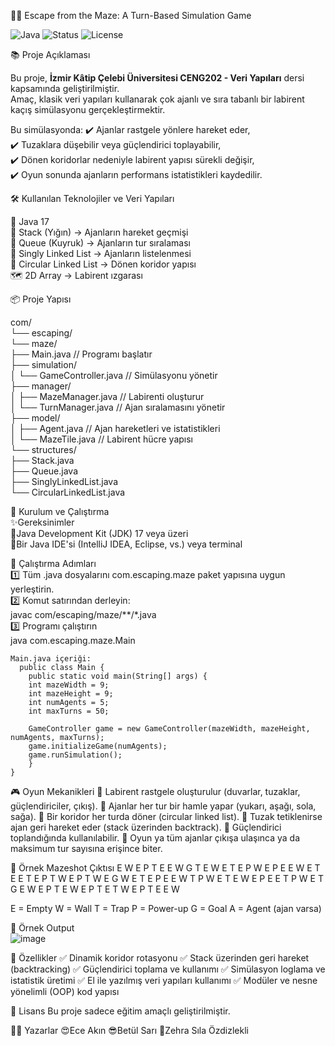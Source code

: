  🏃‍♂️ Escape from the Maze: A Turn-Based Simulation Game

![Java](https://img.shields.io/badge/Java-17%2B-red?style=for-the-badge&logo=java)
![Status](https://img.shields.io/badge/Status-Completed-brightgreen?style=for-the-badge)
![License](https://img.shields.io/badge/License-Educational-lightgrey?style=for-the-badge)



📚 Proje Açıklaması

Bu proje, **İzmir Kâtip Çelebi Üniversitesi CENG202 - Veri Yapıları** dersi kapsamında geliştirilmiştir.  
Amaç, klasik veri yapıları kullanarak çok ajanlı ve sıra tabanlı bir labirent kaçış simülasyonu gerçekleştirmektir.

Bu simülasyonda:
✔️ Ajanlar rastgele yönlere hareket eder,  
✔️ Tuzaklara düşebilir veya güçlendirici toplayabilir,  
✔️ Dönen koridorlar nedeniyle labirent yapısı sürekli değişir,  
✔️ Oyun sonunda ajanların performans istatistikleri kaydedilir.  



 🛠️ Kullanılan Teknolojiler ve Veri Yapıları  

 🚀 Java 17  
 🧱 Stack (Yığın) → Ajanların hareket geçmişi  
 🚦 Queue (Kuyruk) → Ajanların tur sıralaması  
 🔗 Singly Linked List → Ajanların listelenmesi  
 🔄 Circular Linked List → Dönen koridor yapısı  
 🗺️ 2D Array → Labirent ızgarası  



 📦 Proje Yapısı   

com/  
└── escaping/  
    └── maze/  
        ├── Main.java                // Programı başlatır  
        ├── simulation/  
        │    └── GameController.java  // Simülasyonu yönetir  
        ├── manager/  
        │    ├── MazeManager.java     // Labirenti oluşturur  
        │    └── TurnManager.java     // Ajan sıralamasını yönetir  
        ├── model/  
        │    ├── Agent.java           // Ajan hareketleri ve istatistikleri  
        │    └── MazeTile.java        // Labirent hücre yapısı  
        └── structures/  
             ├── Stack.java  
             ├── Queue.java  
             ├── SinglyLinkedList.java  
             └── CircularLinkedList.java  



 🚀 Kurulum ve Çalıştırma  
   ✨Gereksinimler  
      📌Java Development Kit (JDK) 17 veya üzeri  
      📌Bir Java IDE'si (IntelliJ IDEA, Eclipse, vs.) veya terminal  

 🚀 Çalıştırma Adımları  
  1️⃣ Tüm .java dosyalarını com.escaping.maze paket yapısına uygun yerleştirin.  
  2️⃣ Komut satırından derleyin:  
      javac com/escaping/maze/**/*.java  
  3️⃣ Programı çalıştırın   
      java com.escaping.maze.Main  

    Main.java içeriği:
      public class Main {
        public static void main(String[] args) {
        int mazeWidth = 9;
        int mazeHeight = 9;
        int numAgents = 5;
        int maxTurns = 50;

        GameController game = new GameController(mazeWidth, mazeHeight, numAgents, maxTurns);
        game.initializeGame(numAgents);
        game.runSimulation();
        }
    }

🎮 Oyun Mekanikleri
  🔹 Labirent rastgele oluşturulur (duvarlar, tuzaklar, güçlendiriciler, çıkış).
  🔹 Ajanlar her tur bir hamle yapar (yukarı, aşağı, sola, sağa).
  🔹 Bir koridor her turda döner (circular linked list).
  🔹 Tuzak tetiklenirse ajan geri hareket eder (stack üzerinden backtrack).
  🔹 Güçlendirici toplandığında kullanılabilir.
  🔹 Oyun ya tüm ajanlar çıkışa ulaşınca ya da maksimum tur sayısına erişince biter.
  
🎉 Örnek Mazeshot Çıktısı
      E W E P T E E W G
      T E W E T E P W E
      P E E W E T E E T
      E P T W E P T W E
      G W E T E P E E W
      T P W E T E W E P
      E E T P W E T G E
      W E P T E W E P T
      E T W E P T E E W

  E = Empty
  W = Wall
  T = Trap
  P = Power-up
  G = Goal
  A = Agent (ajan varsa)

🎊 Örnek Output  
  ![image](https://github.com/user-attachments/assets/1b68077a-a2ce-4d4b-a22f-d11127fd05be)

🎯 Özellikler
✅ Dinamik koridor rotasyonu
✅ Stack üzerinden geri hareket (backtracking)
✅ Güçlendirici toplama ve kullanımı
✅ Simülasyon loglama ve istatistik üretimi
✅ El ile yazılmış veri yapıları kullanımı
✅ Modüler ve nesne yönelimli (OOP) kod yapısı

📝 Lisans
  Bu proje sadece eğitim amaçlı geliştirilmiştir. 

👩‍💻 Yazarlar
  😍Ece Akın
  😎Betül Sarı
  🌻Zehra Sıla Özdizlekli

